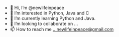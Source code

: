 - 👋 Hi, I’m @newlifeinpeace
- 👀 I’m interested in Python, Java and C
- 🌱 I’m currently learning Python and Java.
- 💞️ I’m looking to collaborate on ...
- 📫 How to reach me ...newlifeinpeace@gmail.com

<!---
newlifeinpeace/newlifeinpeace is a ✨ special ✨ repository because its `README.md` (this file) appears on your GitHub profile.
You can click the Preview link to take a look at your changes.
--->
